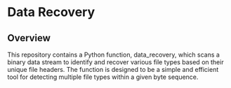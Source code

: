 # Data Recovery
## Overview
This repository contains a Python function, data_recovery, which scans a binary data stream to identify and recover various file types based on their unique file headers. The function is designed to be a simple and efficient tool for detecting multiple file types within a given byte sequence.